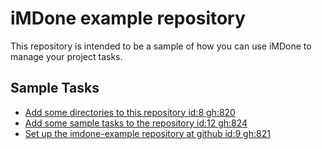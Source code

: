 iMDone example repository
====
This repository is intended to be a sample of how you can use iMDone to manage your project tasks.

Sample Tasks
----
- [Add some directories to this repository id:8 gh:820](#TODO:)
- [Add some sample tasks to the repository id:12 gh:824](#TODO:)
- [Set up the imdone-example repository at github id:9 gh:821](#DONE:)

